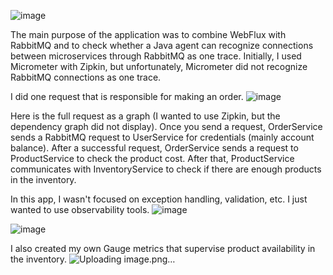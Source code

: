 ![image](https://github.com/user-attachments/assets/aaea8525-2051-4ce9-9a08-166a06f7fb88)


The main purpose of the application was to combine WebFlux with RabbitMQ and to check whether a Java agent can recognize connections between microservices through RabbitMQ as one trace. Initially, I used Micrometer with Zipkin, but unfortunately, Micrometer did not recognize RabbitMQ connections as one trace.

I did one request that is responsible for making an order.
![image](https://github.com/user-attachments/assets/dc93c20a-02b2-49d6-94c5-a7d816cfc7f3)


Here is the full request as a graph (I wanted to use Zipkin, but the dependency graph did not display). 
Once you send a request, OrderService sends a RabbitMQ request to UserService for credentials (mainly account balance).
After a successful request, OrderService sends a request to ProductService to check the product cost. After that,
ProductService communicates with InventoryService to check if there are enough products in the inventory.

In this app, I wasn't focused on exception handling, validation, etc. I just wanted to use observability tools.
![image](https://github.com/user-attachments/assets/6f20a8dd-9b0d-42ce-b894-f4d5165b1425)

![image](https://github.com/user-attachments/assets/0b9118fd-e351-4910-ac14-1e2c65c8a20b)


I also created my own Gauge metrics that supervise product availability in the inventory.
![Uploading image.png…]()

